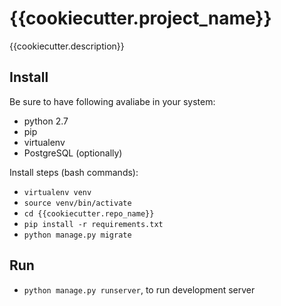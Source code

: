 {{cookiecutter.project_name}}
==============================

{{cookiecutter.description}}

Install
-------
Be sure to have following avaliabe in your system:
- python 2.7
- pip
- virtualenv
- PostgreSQL (optionally)

Install steps (bash commands):
- `virtualenv venv`
- `source venv/bin/activate`
- `cd {{cookiecutter.repo_name}}`
- `pip install -r requirements.txt`
- `python manage.py migrate`

Run
---
- `python manage.py runserver`, to run development server
